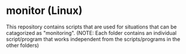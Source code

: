 # monitor (Linux)
This repository contains scripts that are used for situations that can be catagorized as "monitoring". (NOTE: Each folder contains an individual script/program that works independent from the scripts/programs in the other folders)


